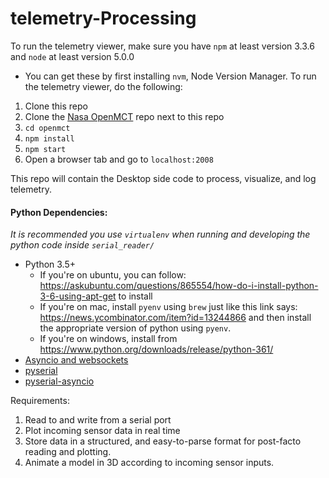 # telemetry-Processing

To run the telemetry viewer, make sure you have `npm` at least version 3.3.6 and `node` at least version 5.0.0
- You can get these by first installing `nvm`, Node Version Manager.
To run the telemetry viewer, do the following:
1. Clone this repo
2. Clone the [Nasa OpenMCT](https://github.com/nasa/openmct) repo next to this repo
3. `cd openmct`
4. `npm install`
5. `npm start`
6. Open a browser tab and go to `localhost:2008`

This repo will contain the Desktop side code to process, visualize, and log telemetry.

#### Python Dependencies:
*It is recommended you use `virtualenv` when running and developing the python code inside `serial_reader/`*
* Python 3.5+
  * If you're on ubuntu, you can follow: <https://askubuntu.com/questions/865554/how-do-i-install-python-3-6-using-apt-get> to install
  * If you're on mac, install `pyenv` using `brew` just like this link says: <https://news.ycombinator.com/item?id=13244866>
    and then install the appropriate version of python using `pyenv`.
  * If you're on windows, install from <https://www.python.org/downloads/release/python-361/>
* [Asyncio and websockets](https://websockets.readthedocs.io/en/stable/index.html)
* [pyserial](http://pyserial.readthedocs.io/en/latest/pyserial.html)
* [pyserial-asyncio](http://pyserial-asyncio.readthedocs.io/en/latest/shortintro.html)

Requirements:

1. Read to and write from a serial port
2. Plot incoming sensor data in real time
3. Store data in a structured, and easy-to-parse format for post-facto reading and plotting.
4. Animate a model in 3D according to incoming sensor inputs.
